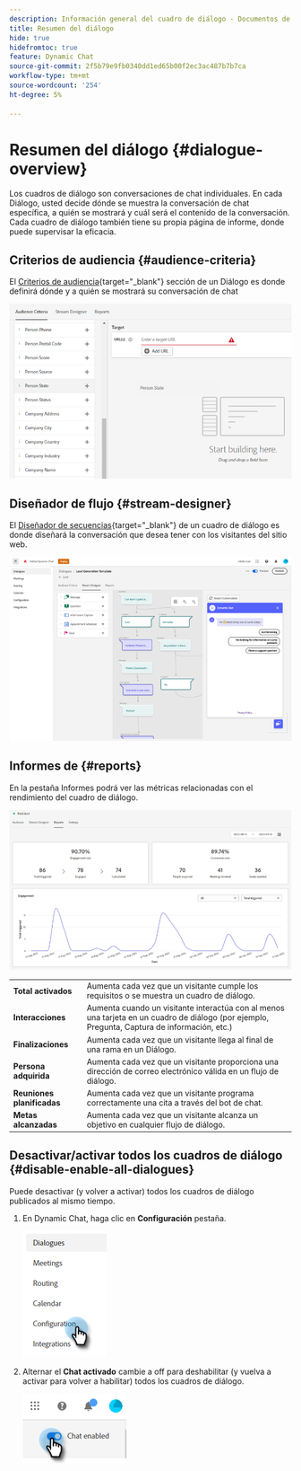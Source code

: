 ```yaml
---
description: Información general del cuadro de diálogo - Documentos de Marketo - Documentación del producto
title: Resumen del diálogo
hide: true
hidefromtoc: true
feature: Dynamic Chat
source-git-commit: 2f5b79e9fb0340dd1ed65b00f2ec3ac487b7b7ca
workflow-type: tm+mt
source-wordcount: '254'
ht-degree: 5%

---
```


# Resumen del diálogo {#dialogue-overview}

Los cuadros de diálogo son conversaciones de chat individuales. En cada Diálogo, usted decide dónde se muestra la conversación de chat específica, a quién se mostrará y cuál será el contenido de la conversación. Cada cuadro de diálogo también tiene su propia página de informe, donde puede supervisar la eficacia.

## Criterios de audiencia {#audience-criteria}

El [Criterios de audiencia](/help/marketo/product-docs/demand-generation/dynamic-chat-two/automated-chat/audience-criteria.md){target="_blank"} sección de un Diálogo es donde definirá dónde y a quién se mostrará su conversación de chat

![](assets/dialogue-overview-1.png)

## Diseñador de flujo {#stream-designer}

El [Diseñador de secuencias](/help/marketo/product-docs/demand-generation/dynamic-chat-two/automated-chat/stream-designer.md){target="_blank"} de un cuadro de diálogo es donde diseñará la conversación que desea tener con los visitantes del sitio web.

![](assets/dialogue-overview-2.png)

## Informes de   {#reports}

En la pestaña Informes podrá ver las métricas relacionadas con el rendimiento del cuadro de diálogo.

![](assets/dialogue-overview-3.png)

<table>
 <tr>
  <td><strong>Total activados</strong></td>
  <td>Aumenta cada vez que un visitante cumple los requisitos o se muestra un cuadro de diálogo.
</td>
 </tr>
 <tr>
  <td><strong>Interacciones</strong></td>
  <td>Aumenta cuando un visitante interactúa con al menos una tarjeta en un cuadro de diálogo (por ejemplo, Pregunta, Captura de información, etc.)</td>
 </tr>
 <tr>
  <td><strong>Finalizaciones</strong></td>
  <td>Aumenta cada vez que un visitante llega al final de una rama en un Diálogo.</td>
 </tr>
 <tr>
  <td><strong>Persona adquirida</strong></td>
  <td>Aumenta cada vez que un visitante proporciona una dirección de correo electrónico válida en un flujo de diálogo.</td>
 </tr>
 <tr>
  <td><strong>Reuniones planificadas</strong></td>
  <td>Aumenta cada vez que un visitante programa correctamente una cita a través del bot de chat.</td>
 </tr>
 <tr>
  <td><strong>Metas alcanzadas</strong></td>
  <td>Aumenta cada vez que un visitante alcanza un objetivo en cualquier flujo de diálogo.</td>
 </tr>
</table>

## Desactivar/activar todos los cuadros de diálogo {#disable-enable-all-dialogues}

Puede desactivar (y volver a activar) todos los cuadros de diálogo publicados al mismo tiempo.

1. En Dynamic Chat, haga clic en **Configuración** pestaña.

   ![](assets/dialogue-overview-4.png)

1. Alternar el **Chat activado** cambie a off para deshabilitar (y vuelva a activar para volver a habilitar) todos los cuadros de diálogo.

   ![](assets/dialogue-overview-5.png)
